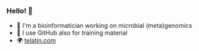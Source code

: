 ### Hello! 👋
 - :dna:    I'm a bioinformatician working on microbial (meta)genomics
 - :book:   I use GitHub also for training material
 - :earth_africa:   [telatin.com](https://telatin.github.io)
<!--
**telatin/telatin** is a ✨ _special_ ✨ repository because its `README.md` (this file) appears on your GitHub profile.

Here are some ideas to get you started:

- 🔭 I’m currently working on ...
- 🌱 I’m currently learning ...
- 👯 I’m looking to collaborate on ...
- 🤔 I’m looking for help with ...
- 💬 Ask me about ...
- 📫 How to reach me: ...
- 😄 Pronouns: ...
- ⚡ Fun fact: ...
-->
